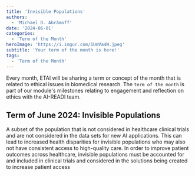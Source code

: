 ```yaml
---
title: 'Invisible Populations'
authors:
  - 'Michael D. Abràmoff'
date: '2024-06-01'
categories:
  - 'Term of the Month'
heroImage: 'https://i.imgur.com/1UmVa4W.jpeg'
subtitle: 'Your term of the month is here!'
tags:
  - 'Term of the Month'
---
```


Every month, ETAI will be sharing a term or concept of the month that is related to ethical issues in biomedical research. The `term of the month` is part of our module's milestones relating to engagement and reflection on ethics with the AI-READI team.

## Term of June 2024: Invisible Populations

A subset of the population that is not considered in healthcare clinical trials and are not considered in the data sets for new AI applications. This can lead to increased health disparities for invisible populations who may also not have consistent access to high-quality care. In order to improve patient outcomes across healthcare, invisible populations must be accounted for and included in clinical trials and considered in the solutions being created to increase patient access
